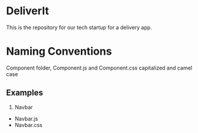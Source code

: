 # DeliverIt
This is the repository for our tech startup for a delivery app. 

Naming Conventions
==================
Component folder, Component.js and Component.css capitalized and camel case
## Examples
1. Navbar
* Navbar.js
* Navbar.css
